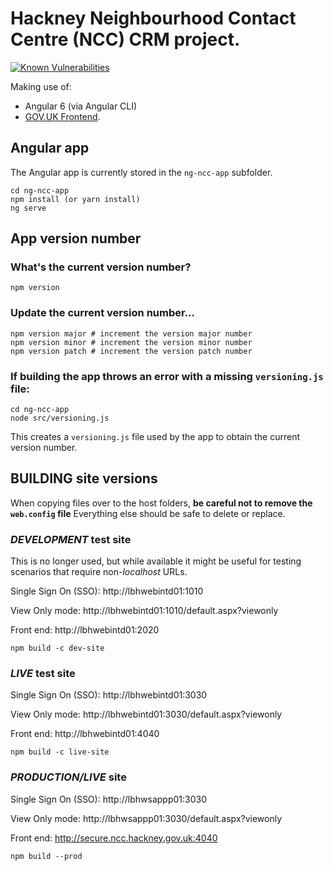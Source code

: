 # Hackney Neighbourhood Contact Centre (NCC) CRM project.

[![Known Vulnerabilities](https://snyk.io/test/github/LBHackney-IT/NCC/badge.svg?targetFile=ng-ncc-app%2Fpackage.json)](https://snyk.io/test/github/LBHackney-IT/NCC?targetFile=ng-ncc-app%2Fpackage.json)

Making use of:

- Angular 6 (via Angular CLI)
- [GOV.UK Frontend](https://github.com/alphagov/govuk-frontend).

## Angular app
The Angular app is currently stored in the `ng-ncc-app` subfolder.

```
cd ng-ncc-app
npm install (or yarn install)
ng serve
```

## App version number

### What's the current version number?
```
npm version
```

### Update the current version number...
```
npm version major # increment the version major number
npm version minor # increment the version minor number
npm version patch # increment the version patch number
```

### If building the app throws an error with a missing `versioning.js` file:
```
cd ng-ncc-app
node src/versioning.js
```
This creates a `versioning.js` file used by the app to obtain the current version number.

## BUILDING site versions
When copying files over to the host folders, **be careful not to remove the `web.config` file** Everything else should be safe to delete or replace.

### *DEVELOPMENT* test site
This is no longer used, but while available it might be useful for testing scenarios that require non-*localhost* URLs.

Single Sign On (SSO): http://lbhwebintd01:1010

View Only mode: http://lbhwebintd01:1010/default.aspx?viewonly

Front end: http://lbhwebintd01:2020

```
npm build -c dev-site
```

### *LIVE* test site
Single Sign On (SSO): http://lbhwebintd01:3030

View Only mode: http://lbhwebintd01:3030/default.aspx?viewonly

Front end: http://lbhwebintd01:4040

```
npm build -c live-site
```

### *PRODUCTION/LIVE* site
Single Sign On (SSO): http://lbhwsappp01:3030

View Only mode: http://lbhwsappp01:3030/default.aspx?viewonly

Front end: http://secure.ncc.hackney.gov.uk:4040

```
npm build --prod
```
